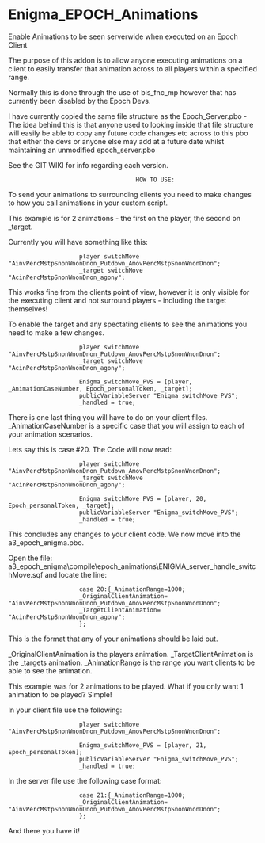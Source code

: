 # Enigma_EPOCH_Animations
Enable Animations to be seen serverwide when executed on an Epoch Client


The purpose of this addon is to allow anyone executing animations on a client to easily transfer that animation across to all players within a specified range.

Normally this is done through the use of bis_fnc_mp however that has currently been disabled by the Epoch Devs.

I have currently copied the same file structure as the Epoch_Server.pbo - 
The idea behind this is that anyone used to looking inside that file structure will easily be able to copy any future code changes etc across to this pbo that either the devs or anyone else may add at a future date whilst maintaining an unmodified epoch_server.pbo


See the GIT WIKI for info regarding each version.




										HOW TO USE:

To send your animations to surrounding clients you need to make changes to how you call animations in your custom script.


This example is for 2 animations - the first on the player, the second on _target.

Currently you will have something like this:


						
						player switchMove "AinvPercMstpSnonWnonDnon_Putdown_AmovPercMstpSnonWnonDnon";
  						_target switchMove "AcinPercMstpSnonWnonDnon_agony";

						
						
This works fine from the clients point of view, however it is only visible for the executing client and not surround players - including the target themselves!

						
To enable the target and any spectating clients to see the animations you need to make a few changes.

			
						player switchMove "AinvPercMstpSnonWnonDnon_Putdown_AmovPercMstpSnonWnonDnon";
  						_target switchMove "AcinPercMstpSnonWnonDnon_agony";
						
						Enigma_switchMove_PVS = [player, _AnimationCaseNumber, Epoch_personalToken, _target];
						publicVariableServer "Enigma_switchMove_PVS";
						_handled = true;
						
						
						
There is one last thing you will have to do on your client files. _AnimationCaseNumber is a specific case that you will assign to each of your animation scenarios.

Lets say this is case #20. The Code will now read:


						player switchMove "AinvPercMstpSnonWnonDnon_Putdown_AmovPercMstpSnonWnonDnon";
  						_target switchMove "AcinPercMstpSnonWnonDnon_agony";
						
						Enigma_switchMove_PVS = [player, 20, Epoch_personalToken, _target];
						publicVariableServer "Enigma_switchMove_PVS";
						_handled = true;



This concludes any changes to your client code. We now move into the a3_epoch_enigma.pbo.

Open the file: a3_epoch_enigma\compile\epoch_animations\ENIGMA_server_handle_switchMove.sqf and locate the line:


						case 20:{_AnimationRange=1000;
						_OriginalClientAnimation= "AinvPercMstpSnonWnonDnon_Putdown_AmovPercMstpSnonWnonDnon";
						_TargetClientAnimation= "AcinPercMstpSnonWnonDnon_agony";
						};

						
This is the format that any of your animations should be laid out.

_OriginalClientAnimation is the players animation.
_TargetClientAnimation is the _targets animation.
_AnimationRange is the range you want clients to be able to see the animation.



This example was for 2 animations to be played. What if you only want 1 animation to be played? Simple!


In your client file use the following:


						player switchMove "AinvPercMstpSnonWnonDnon_Putdown_AmovPercMstpSnonWnonDnon";
						
						Enigma_switchMove_PVS = [player, 21, Epoch_personalToken];
						publicVariableServer "Enigma_switchMove_PVS";
						_handled = true;


In the server file use the following case format:

						case 21:{_AnimationRange=1000;
						_OriginalClientAnimation= "AinvPercMstpSnonWnonDnon_Putdown_AmovPercMstpSnonWnonDnon";
						};


And there you have it!
